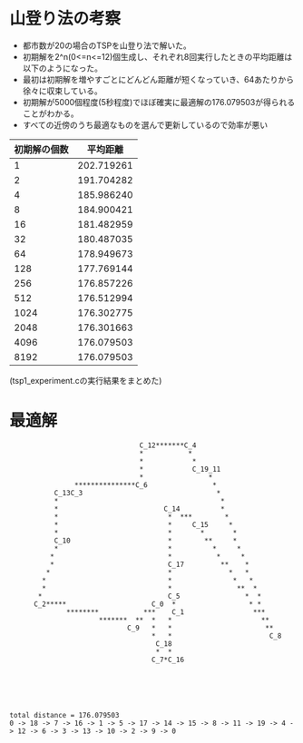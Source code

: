 # 山登り法の考察

- 都市数が20の場合のTSPを山登り法で解いた。
- 初期解を2^n(0<=n<=12)個生成し、それぞれ8回実行したときの平均距離は以下のようになった。
- 最初は初期解を増やすごとにどんどん距離が短くなっていき、64あたりから徐々に収束している。
- 初期解が5000個程度(5秒程度)でほぼ確実に最適解の176.079503が得られることがわかる。
- すべての近傍のうち最適なものを選んで更新しているので効率が悪い

|初期解の個数 | 平均距離|
|-|-|
|1 | 202.719261|
|2 | 191.704282|
|4 | 185.986240|
|8 | 184.900421|
|16 | 181.482959|
|32 | 180.487035|
|64 | 178.949673|
|128 | 177.769144|
|256 | 176.857226|
|512 | 176.512994|
|1024 | 176.302775|
|2048 | 176.301663|
|4096 | 176.079503|
|8192 | 176.079503|

(tsp1_experiment.cの実行結果をまとめた)

# 最適解
```
                                C_12*******C_4                        
                                *           *                         
                                *            *                        
                                *            C_19_11                  
                                *                *                    
                ***************C_6                *                   
           C_13C_3                                 *                  
           *                                        *                 
           *                          C_14          *                 
           *                           *  ***        *                
           *                           *     C_15     *               
           *                           *       *       *              
           C_10                        *        **     *              
           *                           *          *     *             
          *                            *           *     *            
          *                            C_17         **    *           
         *                             *              *   *           
        *                              *               *   *          
        *                              *                **  *         
       *                               C_5                *  *        
      C_2*****                     C_0  *                  * *        
              ********           ***    C_1                 ***       
                      *******  **  *   *                      **      
                             C_9   *   *                       **     
                                   *   *                        C_8   
                                    C_18                              
                                    *  *                              
                                   C_7*C_16                           
                                                                      
                                                                      
                                                                      
                                                                      
                                                                      
                                                                      
total distance = 176.079503
0 -> 18 -> 7 -> 16 -> 1 -> 5 -> 17 -> 14 -> 15 -> 8 -> 11 -> 19 -> 4 -> 12 -> 6 -> 3 -> 13 -> 10 -> 2 -> 9 -> 0
```